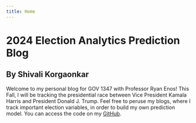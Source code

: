 ```yaml
---
title: Home
---
```



# 2024 Election Analytics Prediction Blog

## By Shivali Korgaonkar

Welcome to my personal blog for GOV 1347 with Professor Ryan Enos! This Fall, I will be tracking the presidential race between Vice President Kamala Harris and President Donald J. Trump. Feel free to peruse my blogs, where I track important election variables, in order to build my own prediction model. You can access the code on my [GitHub](https://github.com/shivalikorgaonkar/election-blog).

